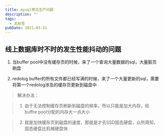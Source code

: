 ```yaml
---
title: mysql常见生产问题
description: ""
tags:
  - 无标签
pubDate: 2021-03-31
---
```



## 线上数据库时不时的发生性能抖动的问题



<!-- more -->



1. 当buffer pool中没有缓存页的时候，来了一个查询大量数据的sql，大量脏页刷盘

2. redolog buffer的所有文件都已经写满的时候，来了一个大量更新的sql，需要将第一个redolog涉及的缓存页更新到磁盘中



> 解决办法：

>

> 1. 由于无法控制缓存页刷新到磁盘的频率，所以只能是加大内存，给buffre pool分配的内存大一点大小

> 2. 就是加快缓存页到磁盘的速度，那就是才去SSD固态硬盘，众所周知，固态硬盘比机械硬盘快